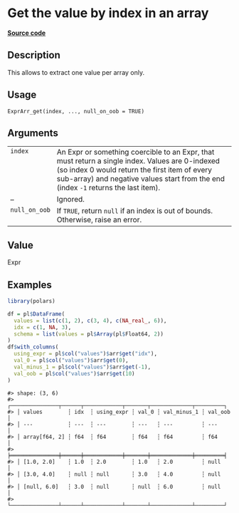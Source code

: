 

# Get the value by index in an array

[**Source code**](https://github.com/pola-rs/r-polars/tree/main/R/expr__array.R#L152)

## Description

This allows to extract one value per array only.

## Usage

<pre><code class='language-R'>ExprArr_get(index, ..., null_on_oob = TRUE)
</code></pre>

## Arguments

<table>
<tr>
<td style="white-space: nowrap; font-family: monospace; vertical-align: top">
<code id="ExprArr_get_:_index">index</code>
</td>
<td>
An Expr or something coercible to an Expr, that must return a single
index. Values are 0-indexed (so index 0 would return the first item of
every sub-array) and negative values start from the end (index
<code>-1</code> returns the last item).
</td>
</tr>
<tr>
<td style="white-space: nowrap; font-family: monospace; vertical-align: top">
<code id="ExprArr_get_:_...">…</code>
</td>
<td>
Ignored.
</td>
</tr>
<tr>
<td style="white-space: nowrap; font-family: monospace; vertical-align: top">
<code id="ExprArr_get_:_null_on_oob">null_on_oob</code>
</td>
<td>
If <code>TRUE</code>, return <code>null</code> if an index is out of
bounds. Otherwise, raise an error.
</td>
</tr>
</table>

## Value

Expr

## Examples

``` r
library(polars)

df = pl$DataFrame(
  values = list(c(1, 2), c(3, 4), c(NA_real_, 6)),
  idx = c(1, NA, 3),
  schema = list(values = pl$Array(pl$Float64, 2))
)
df$with_columns(
  using_expr = pl$col("values")$arr$get("idx"),
  val_0 = pl$col("values")$arr$get(0),
  val_minus_1 = pl$col("values")$arr$get(-1),
  val_oob = pl$col("values")$arr$get(10)
)
```

    #> shape: (3, 6)
    #> ┌───────────────┬──────┬────────────┬───────┬─────────────┬─────────┐
    #> │ values        ┆ idx  ┆ using_expr ┆ val_0 ┆ val_minus_1 ┆ val_oob │
    #> │ ---           ┆ ---  ┆ ---        ┆ ---   ┆ ---         ┆ ---     │
    #> │ array[f64, 2] ┆ f64  ┆ f64        ┆ f64   ┆ f64         ┆ f64     │
    #> ╞═══════════════╪══════╪════════════╪═══════╪═════════════╪═════════╡
    #> │ [1.0, 2.0]    ┆ 1.0  ┆ 2.0        ┆ 1.0   ┆ 2.0         ┆ null    │
    #> │ [3.0, 4.0]    ┆ null ┆ null       ┆ 3.0   ┆ 4.0         ┆ null    │
    #> │ [null, 6.0]   ┆ 3.0  ┆ null       ┆ null  ┆ 6.0         ┆ null    │
    #> └───────────────┴──────┴────────────┴───────┴─────────────┴─────────┘
